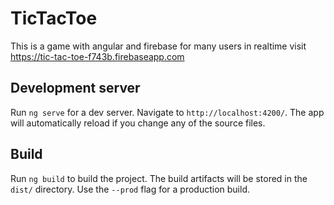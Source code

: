 # TicTacToe

This is a game with angular and firebase for many users in realtime visit https://tic-tac-toe-f743b.firebaseapp.com


## Development server

Run `ng serve` for a dev server. Navigate to `http://localhost:4200/`. The app will automatically reload if you change any of the source files.


## Build

Run `ng build` to build the project. The build artifacts will be stored in the `dist/` directory. Use the `--prod` flag for a production build.


